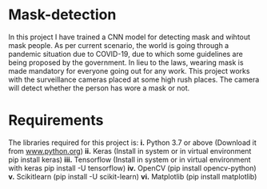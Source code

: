 # Mask-detection
In this project I have trained a CNN model for detecting mask and wihtout mask people. As per current scenario, the world is going through a pandemic situation due to COVID-19, due to which some guidelines are being proposed by the government.
In lieu to the laws, wearing mask is made mandatory for everyone going out for any work. This project works with the surveillance cameras placed at some high rush places. The camera will detect whether the person has wore a mask or not.

# Requirements
The libraries required for this project is:
**i.** Python 3.7 or above (Download it from www.python.org)
**ii.** Keras (Install in system or in virtual environment pip install keras)
**iii.** Tensorflow (Install in system or in virtual environment with keras pip install -U tensorflow)
**iv.** OpenCV (pip install opencv-python)
**v.** Scikitlearn (pip install -U scikit-learn)
**vi.** Matplotlib (pip install matplotlib)
